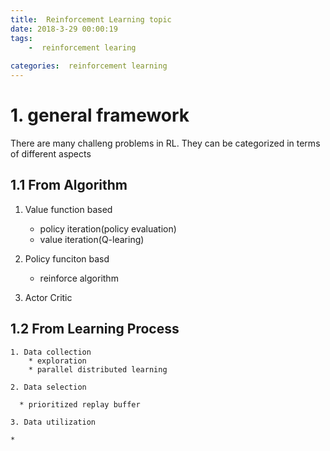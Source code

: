 ```yaml
---
title:  Reinforcement Learning topic 
date: 2018-3-29 00:00:19
tags:
    -  reinforcement learing
  
categories:  reinforcement learning
---
```

 
# 1. general framework

 There are many challeng problems in RL. They can be categorized in terms of different aspects
 
## 1.1 From Algorithm 

 1. Value function based

	 - policy iteration(policy evaluation)
	 - value iteration(Q-learing)

 2. Policy funciton basd

 	 - reinforce algorithm

 3. Actor Critic

## 1.2 From Learning Process

    1. Data collection
        * exploration
        * parallel distributed learning
    
    2. Data selection

      * prioritized replay buffer

    3. Data utilization
      
    *
 